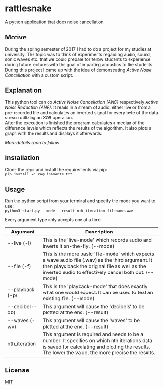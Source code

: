 # rattlesnake
A python application that does noise cancellation


## Motive
During the spring semester of 2017 I had to do a project for my studies at university.
The topic was to think of experiments regarding audio, sound, sonic waves etc. that we could prepare for fellow students
to experience during future lectures with the goal of imparting acoustics to the students.
During this project I came up with the idea of demonstrating *Active Noise Cancellation* with a custom script.


## Explanation
This python tool can do *Active Noise Cancellation (ANC)* respectively *Active Noise Reduction (ANR)*.
It reads in a stream of audio, either live or from a pre-recorded file and calculates an inverted signal for every byte
of the data stream utilizing an XOR operation.    
After the execution is finished the program calculates a median of the difference levels which reflects
the results of the algorithm. It also plots a graph with the results and displays it afterwards.    
    
*More details soon to follow*


## Installation
Clone the repo and install the requirements via pip:    
`pip install -r requirements.txt`


## Usage
Run the python script from your terminal and specify the mode you want to use:    
`python3 start.py --mode --result nth_iteration filename.wav`    

Every argument type only accepts one at a time.

Argument        | Description
--------        | -----------
--live (-l)     | This is the 'live-mode' which records audio and inverts it on-the-fly. (--mode)
--file (-f)     | This is the more basic 'file-mode' which expects a wave audio file (.wav) as the third argument. It then plays back the original file as well as the inverted audio to effectively cancel both out. (--mode)
--playback (-p) | This is the 'playback-mode' that does exactly what one would expect. It can be used to test an existing file. (--mode)
--decibel (-db) | This argument will cause the 'decibels' to be plotted at the end. (--result)
--waves (-wv)   | This argument will cause the 'waves' to be plotted at the end. (--result)
nth_iteration   | This argument is required and needs to be a number. It specifies on which nth iterations data is saved for calculating and plotting the results. The lower the value, the more precise the results.


## License
[MIT](LICENSE)
